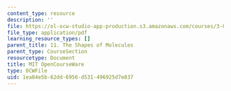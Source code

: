 ```yaml
---
content_type: resource
description: ''
file: https://ol-ocw-studio-app-production.s3.amazonaws.com/courses/3-091sc-introduction-to-solid-state-chemistry-fall-2010/1ea84e5b62dd6956d531496925d7e837_MIT3_091SCF10lec11_iPOD.pdf
file_type: application/pdf
learning_resource_types: []
parent_title: 11. The Shapes of Molecules
parent_type: CourseSection
resourcetype: Document
title: MIT OpenCourseWare
type: OCWFile
uid: 1ea84e5b-62dd-6956-d531-496925d7e837
---
```

